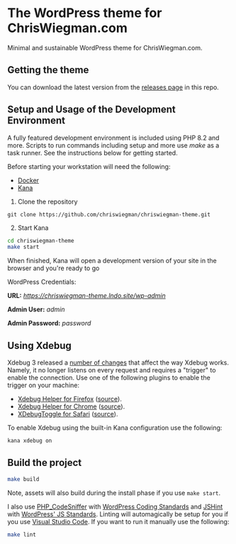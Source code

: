 # The WordPress theme for ChrisWiegman.com

Minimal and sustainable WordPress theme for ChrisWiegman.com.

## Getting the theme

You can download the latest version from the [releases page](https://github.com/ChrisWiegman/chriswiegman-theme/releases) in this repo.

## Setup and Usage of the Development Environment

A fully featured development environment is included using PHP 8.2 and more. Scripts to run commands including setup and more use _make_ as a task runner. See the instructions below for getting started.

Before starting your workstation will need the following:

- [Docker](https://www.docker.com/)
- [Kana](https://github.com/ChrisWiegman/chriswiegman-theme)

1. Clone the repository

`git clone https://github.com/chriswiegman/chriswiegman-theme.git`

2. Start Kana

```bash
cd chriswiegman-theme
make start
```

When finished, Kana will open a development version of your site in the browser and you're ready to go

WordPress Credentials:

**URL:** _https://chriswiegman-theme.lndo.site/wp-admin_

**Admin User:** _admin_

**Admin Password:** _password_

## Using Xdebug

Xdebug 3 released a [number of changes](https://xdebug.org/docs/upgrade_guide) that affect the way Xdebug works. Namely, it no longer listens on every request and requires a "trigger" to enable the connection. Use one of the following plugins to enable the trigger on your machine:

- [Xdebug Helper for Firefox](https://addons.mozilla.org/en-GB/firefox/addon/xdebug-helper-for-firefox/) ([source](https://github.com/BrianGilbert/xdebug-helper-for-firefox)).
- [Xdebug Helper for Chrome](https://chrome.google.com/extensions/detail/eadndfjplgieldjbigjakmdgkmoaaaoc) ([source](https://github.com/mac-cain13/xdebug-helper-for-chrome)).
- [XDebugToggle for Safari](https://apps.apple.com/app/safari-xdebug-toggle/id1437227804?mt=12) ([source](https://github.com/kampfq/SafariXDebugToggle)).

To enable Xdebug using the built-in Kana configuration use the following:

```bash
kana xdebug on
```

## Build the project

```bash
make build
```

Note, assets will also build during the install phase if you use `make start`.

I also use [PHP_CodeSniffer](https://github.com/squizlabs/PHP_CodeSniffer) with [WordPress Coding Standards](https://github.com/WordPress/WordPress-Coding-Standards) and [JSHint](http://jshint.com/) with [WordPress' JS Standards](https://make.wordpress.org/core/handbook/best-practices/coding-standards/javascript/#installing-and-running-jshint). Linting will automagically be setup for you if you use [Visual Studio Code](https://code.visualstudio.com/). If you want to run it manually use the following:

```bash
make lint
```

